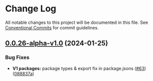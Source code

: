 # Change Log

All notable changes to this project will be documented in this file.
See [Conventional Commits](https://conventionalcommits.org) for commit guidelines.

## [0.0.26-alpha-v1.0](https://github.com/PAST3LLE/schematics-monorepo/compare/@past3lle/types@0.0.25...@past3lle/types@0.0.26-alpha-v1.0) (2024-01-25)


### Bug Fixes

* **V1 packages:**  package types & export fix in package.jsons ([#63](https://github.com/PAST3LLE/schematics-monorepo/issues/63)) ([088837a](https://github.com/PAST3LLE/schematics-monorepo/commit/088837aab3b1b1de1bab441be90880199b7af62b))
